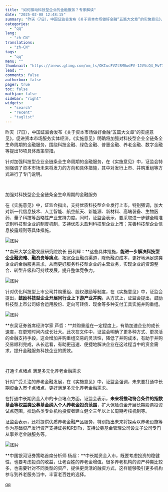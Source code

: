 ```yaml
---
title: "如何推动科技型企业的金融服务？专家解读"
date: "2025-02-08 12:48:15"
summary: "昨天（7日），中国证监会发布《关于资本市场做好金融“五篇大文章”的实施意见》，促进资本市场服务..."
categories:
  - "qq"
lang:
  - "zh-CN"
translations:
  - "zh-CN"
tags:
  - "qq"
menu: ""
thumbnail: "https://inews.gtimg.com/om_ls/OKIucFVZtSM0wdPV-1JVVcQ4_MvTI6bu9X01f_RjLg7QIAA_640360/0"
lead: ""
comments: false
authorbox: false
pager: true
toc: false
mathjax: false
sidebar: "right"
widgets:
  - "search"
  - "recent"
  - "taglist"
---
```


昨天（7日），中国证监会发布《关于资本市场做好金融“五篇大文章”的实施意见》，促进资本市场服务实体经济。《实施意见》明确将加强对科技型企业全链条全生命周期的金融服务，围绕科技金融、绿色金融、普惠金融、养老金融、数字金融等提出18项具体政策举措。

针对加强科技型企业全链条全生命周期的金融服务，在《实施意见》中，证监会特别强调了资本市场未来将发力的方向和具体措施，其中对发行上市、并购重组等方式进行了专门说明。

 

加强对科技型企业全链条全生命周期的金融服务

在《实施意见》中，证监会指出，支持优质科技型企业发行上市，特别强调，加大对新一代信息技术、人工智能、航空航天、新能源、新材料、高端装备、生物医药、量子科技等战略性产业支持力度。同时，证监会表示，要采取进一步健全精准识别科技型企业的制度机制，支持优质未盈利科技型企业上市；完善科技型企业信息披露规则等具体措施。

![图片](https://inews.gtimg.com/om_bt/Oy5juyV1domvDefG2hRC6YoOngmy56gPjtPv9WL84_JyIAA/641)

**南开大学金融发展研究院院长 田利辉：**这些具体措施，**能进一步解决科技型企业融资难、融资贵等痛点**，拓宽企业融资渠道，降低融资成本，更好地满足这类企业的金融服务需求，从而更好服务科技型企业的主营业务，实现企业的资源整合、转型升级和可持续发展，提升整体竞争力。

![图片](https://inews.gtimg.com/om_bt/OBg0RB9vg90W4N0Q0as510WgiGV8IBqFZ_HOdeZ4sz3ScAA/641)

针对优化科技型上市公司并购重组、股权激励等制度，在《实施意见》中，证监会提出，**鼓励科技型企业开展同行业上下游产业并购**。从方式上，证监会提出，鼓励科技型上市公司综合运用股份、定向可转债、现金等多种支付工具实施并购重组。

![图片](https://inews.gtimg.com/om_bt/O6kgVDowanVhy5ENTURDm3qiHu8ovW5rpU5xqRbihtqdwAA/641)

**东吴证券首席经济学家 芦哲：**并购重组在一定程度上，有助加速企业的成长速度，在更短时间内成长壮大。此次在文件中，证监会明确了更多种方式、更灵活的金融支持手段，这会增加并购重组交易的灵活性，降低了并购成本，有助于并购交易顺利完成，从长远看，有助更迅速、便捷地解决企业在这过程当中的资金需求，提升金融服务科技企业的质效。

 

打通卡点堵点 满足多元化养老金融需求

针对广受关注的养老金融发展，在《实施意见》中，证监会强调，未来要打通中长期资金入市卡点堵点，更好满足多元化养老金融需求。

在打通中长期资金入市的卡点堵点方面，证监会表示，**未来将推动符合条件的指数基金等权益类公募基金纳入个人养老金投资范围**，扩大保险资金开展长期股票投资试点范围，推动各类专业机构投资者建立健全三年以上长周期考核机制等。

证监会表示，还将提供优质养老金融产品服务，特别指出未来将探索以养老设施等作为基础资产发行资产支持证券和REITs，支持公募基金管理公司设立子公司专门从事养老金融服务等。

![图片](https://inews.gtimg.com/om_bt/Obx53WH3AvosQ3GH-8VKLmiH3Ba9o2fHW3pNkPAtbByGUAA/641)

**中国银河证券策略首席分析师 杨超：**中长期资金入市，既要考虑投资的稳健性，也要考虑投资的收益，让老百姓的养老金增值。很多养老机构的资产种类比较多，也需要针对不同类型的资产，提供更灵活的融资方式，这样能够吸引更多机构参与到养老服务当中，丰富老百姓的选择。

[qq](https://new.qq.com/rain/a/20250208A03Z0O00)
